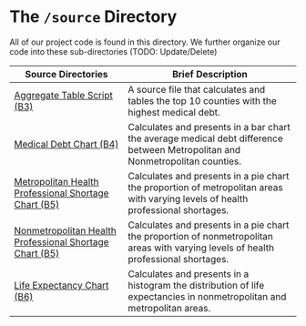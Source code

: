 # The `/source` Directory

All of our project code is found in this directory.  We further organize our code into 
these sub-directories (TODO: Update/Delete)

|Source Directories | Brief Description|
|---------------| -----------------|
|[Aggregate Table Script (B3)](./aggregate_table_script_b3.R ) | A source file that calculates and tables the top 10 counties with the highest medical debt. |
|[Medical Debt Chart (B4)](./medical_debt_analysis_b4.R) | Calculates and presents in a bar chart the average medical debt difference between Metropolitan and Nonmetropolitan counties.
|[Metropolitan Health Professional Shortage Chart (B5)](./pie_chart_metro_b5.R) | Calculates and presents in a pie chart the proportion of metropolitan areas with varying levels of health professional shortages.
|[Nonmetropolitan Health Professional Shortage Chart (B5)](./pie_chart_nonmetro_b5.R) | Calculates and presents in a pie chart the proportion of nonmetropolitan areas with varying levels of health professional shortages. 
|[Life Expectancy Chart (B6)](./life_expectancy_boxplot_b6.R) | Calculates and presents in a histogram the distribution of life expectancies in nonmetropolitan and metropolitan areas.
